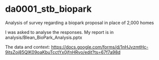 # da0001_stb_biopark

Analysis of survey regarding a biopark proposal in place of 2,000 homes

I was asked to analyse the responses. My report is in analysis/Blean_BioPark_Analysis.pptx

The data and context:
https://docs.google.com/forms/d/1nHJvzmtHc-9itsZoj85QIK09oaKbuTcctYx0jfnHRvo/edit?ts=67f7a98d
